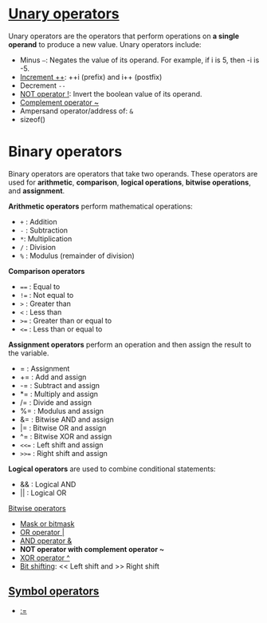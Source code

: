 # [Unary operators]()
Unary operators are the operators that perform operations on **a single operand** to produce a new value. Unary operators include:
* Minus ``–``: Negates the value of its operand. For example, if i is 5, then -i is -5.
* [Increment ++](Unary%20operators.md#increment-operator--i-prefix-and-i-postfix): ++i (prefix) and i++ (postfix)
* Decrement ``--``
* [NOT operator !](Unary%20operators.md#not-operator-): Invert the boolean value of its operand.
* [Complement operator ~]()
* Ampersand operator/address of: ``&``
* sizeof()
# Binary operators
Binary operators are operators that take two operands. These operators are used for **arithmetic**, **comparison**, **logical operations**, **bitwise operations**, and **assignment**.

**Arithmetic operators** perform mathematical operations:
* ``+`` : Addition
* ``-`` : Subtraction
* ``*``: Multiplication
* ``/`` : Division
* ``%`` : Modulus (remainder of division)

**Comparison operators**
* ``==`` : Equal to
* ``!=`` : Not equal to
* ``>`` : Greater than
* ``<`` : Less than
* ``>=`` : Greater than or equal to
* ``<=`` : Less than or equal to

**Assignment operators** perform an operation and then assign the result to the variable.
* = : Assignment
* += : Add and assign
* -= : Subtract and assign
* *= : Multiply and assign
* /= : Divide and assign
* %= : Modulus and assign
* &= : Bitwise AND and assign
* |= : Bitwise OR and assign
* ^= : Bitwise XOR and assign
* ``<<=`` : Left shift and assign
* ``>>=`` : Right shift and assign

**Logical operators** are used to combine conditional statements:

* && : Logical AND
* || : Logical OR

[Bitwise operators](Bitwise%20operators.md)
* [Mask or bitmask]()
* [OR operator |]()
* [AND operator &]()
* **NOT operator with complement operator ~**
* [XOR operator ^]()
* [Bit shifting](): << Left shift and >> Right shift

## [Symbol operators](Symbol%20operator.md)

* [:=]()
